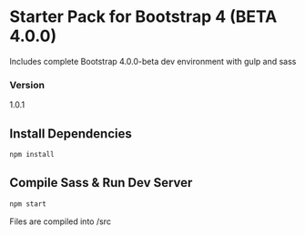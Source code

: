 # Starter Pack for Bootstrap 4 (BETA 4.0.0)

Includes complete Bootstrap 4.0.0-beta dev environment with gulp and sass

### Version

1.0.1

## Install Dependencies

```bash
npm install 
```

## Compile Sass & Run Dev Server

```bash
npm start
```

Files are compiled into /src
